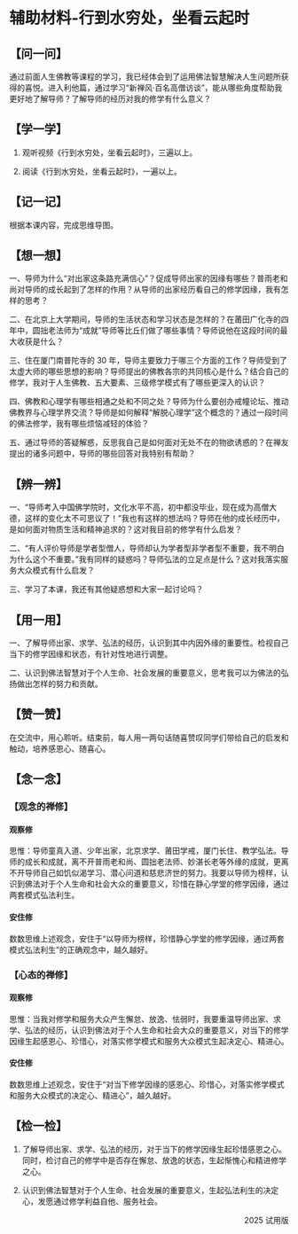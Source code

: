 # 辅助材料-行到水穷处，坐看云起时

## 【问一问】

通过前面人生佛教等课程的学习，我已经体会到了运用佛法智慧解决人生问题所获得的喜悦。进入利他篇，通过学习“新禅风·百名高僧访谈”，能从哪些角度帮助我更好地了解导师？了解导师的经历对我的修学有什么意义？

## 【学一学】

1. 观听视频《行到水穷处，坐看云起时》，三遍以上。

2. 阅读《行到水穷处，坐看云起时》，一遍以上。

## 【记一记】

根据本课内容，完成思维导图。

## 【想一想】

一、导师为什么“对出家这条路充满信心”？促成导师出家的因缘有哪些？普雨老和尚对导师的成长起到了怎样的作用？从导师的出家经历看自己的修学因缘，我有怎样的思考？

二、在北京上大学期间，导师的生活状态和学习状态是怎样的？在莆田广化寺的四年中，圆拙老法师为“成就”导师等比丘们做了哪些事情？导师说他在这段时间的最大收获是什么？

三、住在厦门南普陀寺的 30 年，导师主要致力于哪三个方面的工作？导师受到了太虚大师的哪些思想的影响？导师提出的佛教各宗的共同核心是什么？结合自己的修学，我对于人生佛教、五大要素、三级修学模式有了哪些更深入的认识？

四、佛教和心理学有哪些相通之处和不同之处？导师为什么要创办戒幢论坛、推动佛教界与心理学界交流？导师是如何解释“解脱心理学”这个概念的？通过一段时间的佛法修学，我有哪些烦恼减轻的体验？

五、通过导师的答疑解惑，反思我自己是如何面对无处不在的物欲诱惑的？在禅友提出的诸多问题中，导师的哪些回答对我特别有帮助？

## 【辨一辨】

一、“导师考入中国佛学院时，文化水平不高，初中都没毕业，现在成为高僧大德，这样的变化太不可思议了！”我也有这样的想法吗？导师在他的成长经历中，是如何面对物质生活和精神追求的？这对我目前的修学有什么启发？

二、“有人评价导师是学者型僧人，导师却认为学者型非学者型不重要，我不明白为什么这个不重要。”我有同样的疑惑吗？导师弘法的立足点是什么？这对我落实服务大众模式有什么启发？

三、学习了本课，我还有其他疑惑想和大家一起讨论吗？

## 【用一用】

一、了解导师出家、求学、弘法的经历，认识到其中内因外缘的重要性。检视自己当下的修学因缘和状态，有针对性地进行调整。

二、认识到佛法智慧对于个人生命、社会发展的重要意义，思考我可以为佛法的弘扬做出怎样的努力和贡献。

## 【赞一赞】

在交流中，用心聆听。结束前，每人用一两句话随喜赞叹同学们带给自己的启发和触动，培养感恩心、随喜心。

## 【念一念】

### 【观念的禅修】

#### 观察修

思惟：导师童真入道、少年出家，北京求学、莆田学戒，厦门长住、教学弘法。导师的成长和成就，离不开普雨老和尚、圆拙老法师、妙湛长老等外缘的成就，更离不开导师自己如饥似渴学习、潜心问道和慈悲济世的努力。我要以导师为榜样，认识到佛法对于个人生命和社会大众的重要意义，珍惜在静心学堂的修学因缘，通过两套模式弘法利生。

#### 安住修

数数思维上述观念，安住于“以导师为榜样，珍惜静心学堂的修学因缘，通过两套模式弘法利生”的正确观念中，越久越好。

### 【心态的禅修】

#### 观察修

思惟：当我对修学和服务大众产生懈怠、放逸、怯弱时，我要重温导师出家、求学、弘法的经历，认识到佛法对于个人生命和社会大众的重要意义，对当下的修学因缘生起感恩心、珍惜心，对落实修学模式和服务大众模式生起决定心、精进心。

#### 安住修

数数思维上述观念，安住于“对当下修学因缘的感恩心、珍惜心，对落实修学模式和服务大众模式的决定心、精进心”，越久越好。

## 【检一检】

1. 了解导师出家、求学、弘法的经历，对于当下的修学因缘生起珍惜感恩之心。同时，检讨自己的修学中是否存在懈怠、放逸的状态，生起惭愧心和精进修学之心。

2. 认识到佛法智慧对于个人生命、社会发展的重要意义，生起弘法利生的决定心，发愿通过修学利益自他、服务社会。

<p style="text-align:right;">2025 试用版</p>
